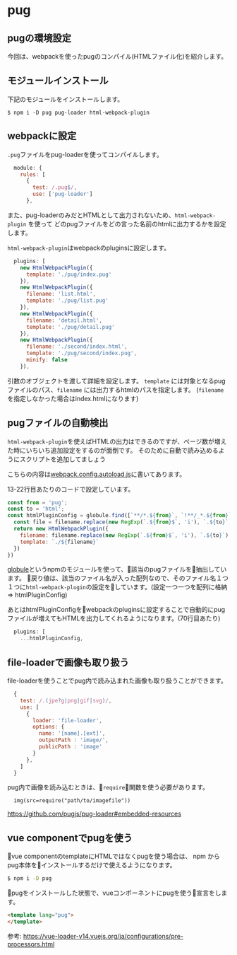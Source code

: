 # pug

## pugの環境設定

今回は、webpackを使ったpugのコンパイル(HTMLファイル化)を紹介します。

## モジュールインストール

下記のモジュールをインストールします。

```
$ npm i -D pug pug-loader html-webpack-plugin
```

## webpackに設定

`.pug`ファイルをpug-loaderを使ってコンパイルします。

```js
  module: {
    rules: [
      {
        test: /.pug$/,
        use: ['pug-loader']
      },
```

また、pug-loaderのみだとHTMLとして出力されないため、`html-webpack-plugin` を使って
どのpugファイルをどの言った名前のhtmlに出力するかを設定します。

`html-webpack-plugin`はwebpackのpluginsに設定します。

```js
  plugins: [
    new HtmlWebpackPlugin({
      template: './pug/index.pug'
    }),
    new HtmlWebpackPlugin({
      filename: 'list.html',
      template: './pug/list.pug'
    }),
    new HtmlWebpackPlugin({
      filename: 'detail.html',
      template: './pug/detail.pug'
    }),
    new HtmlWebpackPlugin({
      filename: './second/index.html',
      template: './pug/second/index.pug',
      minify: false
    }),
```

引数のオブジェクトを渡して詳細を設定します。
`template` には対象となるpugファイルのパス、`filename` には出力するhtmlのパスを指定します。
(`filename`を指定しなかった場合はindex.htmlになります)


## pugファイルの自動検出

`html-webpack-plugin`を使えばHTMLの出力はできるのですが、ページ数が増えた時にいちいち追加設定をするのが面倒です。
そのために自動で読み込めるようにスクリプトを追加してましょう

こちらの内容は[webpack.config.autoload.js](https://github.com/du-masa/pug/blob/master/webpack.config.autoload.js)に書いてあります。

13-22行目あたりのコードで設定しています。

```js
const from = 'pug';
const to = 'html';
const htmlPluginConfig = globule.find([`**/*.${from}`, `!**/_*.${from}`], {cwd: opts.srcDir}).map(filename => {
  const file = filename.replace(new RegExp(`.${from}$`, 'i'), `.${to}`).split('/')
  return new HtmlWebpackPlugin({
    filename: filename.replace(new RegExp(`.${from}$`, 'i'), `.${to}`).replace(/(\.\/)?pug/, '.'),
    template: `./${filename}`
  })
})
```

[globule](https://www.npmjs.com/package/globule)というnpmのモジュールを使って、該当のpugファイルを抽出しています。
戻り値は、該当のファイル名が入った配列なので、そのファイル名１つ１つに`html-webpack-plugin`の設定をしています。(設定一つ一つを配列に格納 => htmlPluginConfig)


あとはhtmlPluginConfigをwebpackのpluginsに設定することで自動的にpugファイルが増えてもHTMLを出力してくれるようになります。(70行目あたり)
```js
  plugins: [
    ...htmlPluginConfig,
```

## file-loaderで画像も取り扱う

file-loaderを使うことでpug内で読み込まれた画像も取り扱うことができます。

```js
  {
    test: /.(jpe?g|png|gif|svg)/,
    use: [
      {
        loader: 'file-loader',
        options: {
          name: '[name].[ext]',
          outputPath : 'image/',
          publicPath : 'image'
        }
      },
    ]
  }
```

pug内で画像を読み込むときは、`require`関数を使う必要があります。

```pug
  img(src=require("path/to/imagefile"))
```

https://github.com/pugjs/pug-loader#embedded-resources

## vue componentでpugを使う

vue componentのtemplateにHTMLではなくpugを使う場合は、
npm から pug本体をインストールするだけで使えるようになります。

```bash
$ npm i -D pug
```

pugをインストールした状態で、vueコンポーネントにpugを使う宣言をします。

```html
<template lang="pug">
</template>
```

参考: https://vue-loader-v14.vuejs.org/ja/configurations/pre-processors.html

